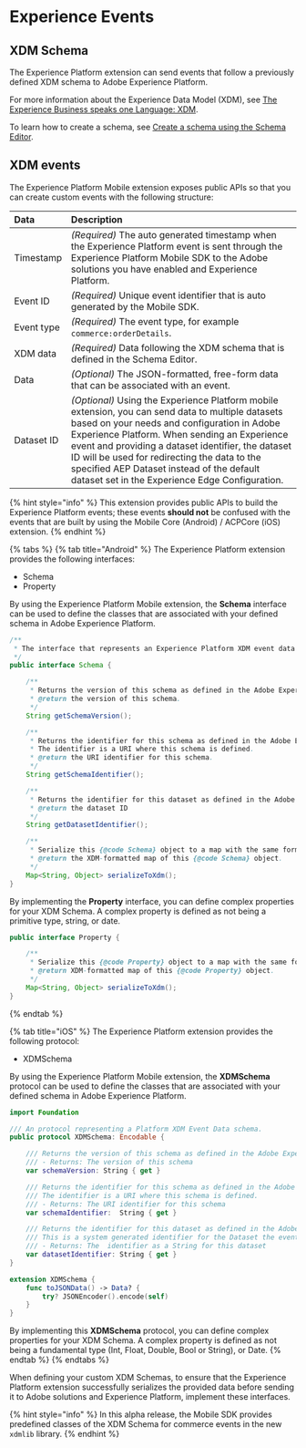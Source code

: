# Experience Events

## XDM Schema

The Experience Platform extension can send events that follow a previously defined XDM schema to Adobe Experience Platform.

For more information about the Experience Data Model \(XDM\), see [The Experience Business speaks one Language: XDM](https://www.adobe.io/open/standards/xdm.html).

To learn how to create a schema, see [Create a schema using the Schema Editor](https://www.adobe.io/apis/experienceplatform/home/tutorials/alltutorials.html#!api-specification/markdown/narrative/tutorials/schema_editor_tutorial/schema_editor_tutorial.md).

## XDM events

The Experience Platform Mobile extension exposes public APIs so that you can create custom events with the following structure:

| Data | Description |
| :--- | :--- |
| Timestamp | _\(Required\)_ The auto generated timestamp when the Experience Platform event is sent through the Experience Platform Mobile SDK to the Adobe solutions you have enabled and Experience Platform. |
| Event ID | _\(Required\)_ Unique event identifier that is auto generated by the Mobile SDK. |
| Event type | _\(Required\)_ The event type, for example `commerce:orderDetails`. |
| XDM data | _\(Required\)_ Data following the XDM schema that is defined in the Schema Editor. |
| Data | _\(Optional\)_ The JSON-formatted, free-form data that can be associated with an event. |
| Dataset ID | _\(Optional\)_ Using the Experience Platform mobile extension, you can send data to multiple datasets based on your needs and configuration in Adobe Experience Platform. When sending an Experience event and providing a dataset identifier, the dataset ID will be used for redirecting the data to the specified AEP Dataset instead of the default dataset set in the Experience Edge Configuration. |

{% hint style="info" %}
This extension provides public APIs to build the Experience Platform events; these events **should not** be confused with the events that are built by using the Mobile Core \(Android\) / ACPCore \(iOS\) extension.
{% endhint %}

{% tabs %}
{% tab title="Android" %}
The Experience Platform extension provides the following interfaces:

* Schema
* Property

By using the Experience Platform Mobile extension, the **Schema** interface can be used to define the classes that are associated with your defined schema in Adobe Experience Platform.

```java
/**
 * The interface that represents an Experience Platform XDM event data schema.
 */
public interface Schema {

    /**
     * Returns the version of this schema as defined in the Adobe Experience Platform.
     * @return the version of this schema.
     */
    String getSchemaVersion();

    /**
     * Returns the identifier for this schema as defined in the Adobe Experience Platform.
     * The identifier is a URI where this schema is defined.
     * @return the URI identifier for this schema.
     */
    String getSchemaIdentifier();

    /**
     * Returns the identifier for this dataset as defined in the Adobe Experience Platform.
     * @return the dataset ID
     */
    String getDatasetIdentifier();

    /**
     * Serialize this {@code Schema} object to a map with the same format as its XDM schema.
     * @return the XDM-formatted map of this {@code Schema} object.
     */
    Map<String, Object> serializeToXdm();
}
```

By implementing the **Property** interface, you can define complex properties for your XDM Schema. A complex property is defined as not being a primitive type, string, or date.

```java
public interface Property {

    /**
     * Serialize this {@code Property} object to a map with the same format as its XDM schema.
     * @return XDM-formatted map of this {@code Property} object.
     */
    Map<String, Object> serializeToXdm();
}
```
{% endtab %}

{% tab title="iOS" %}
The Experience Platform extension provides the following protocol:

* XDMSchema

By using the Experience Platform Mobile extension, the **XDMSchema** protocol can be used to define the classes that are associated with your defined schema in Adobe Experience Platform.

```swift
import Foundation

/// An protocol representing a Platform XDM Event Data schema.
public protocol XDMSchema: Encodable {

    /// Returns the version of this schema as defined in the Adobe Experience Platform.
    /// - Returns: The version of this schema
    var schemaVersion: String { get }

    /// Returns the identifier for this schema as defined in the Adobe Experience Platform.
    /// The identifier is a URI where this schema is defined.
    /// - Returns: The URI identifier for this schema
    var schemaIdentifier:  String { get }

    /// Returns the identifier for this dataset as defined in the Adobe Experience Platform.
    /// This is a system generated identifier for the Dataset the event belongs to.
    /// - Returns: The  identifier as a String for this dataset
    var datasetIdentifier: String { get }
}

extension XDMSchema {
    func toJSONData() -> Data? {
        try? JSONEncoder().encode(self)
    }
}
```

By implementing this **XDMSchema** protocol, you can define complex properties for your XDM Schema. A complex property is defined as not being a fundamental type \(Int, Float, Double, Bool or String\), or Date.
{% endtab %}
{% endtabs %}

When defining your custom XDM Schemas, to ensure that the Experience Platform extension successfully serializes the provided data before sending it to Adobe solutions and Experience Platform, implement these interfaces.

{% hint style="info" %}
In this alpha release, the Mobile SDK provides predefined classes of the XDM Schema for commerce events in the new `xdmlib` library.
{% endhint %}

